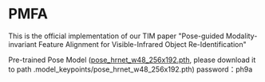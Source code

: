# PMFA
This is the official implementation of our TIM paper "Pose-guided Modality-invariant Feature Alignment for Visible-Infrared Object Re-Identification"

Pre-trained Pose Model ([pose_hrnet_w48_256x192.pth](https://pan.baidu.com/s/1eFYk_vnNEhctvPnZLUwfIg), please download it to path .model_keypoints/pose_hrnet_w48_256x192.pth)
password：ph9a 



